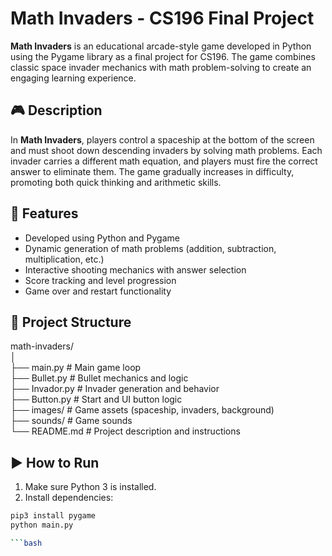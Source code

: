 # Math Invaders - CS196 Final Project

**Math Invaders** is an educational arcade-style game developed in Python using the Pygame library as a final project for CS196. The game combines classic space invader mechanics with math problem-solving to create an engaging learning experience.

## 🎮 Description

In **Math Invaders**, players control a spaceship at the bottom of the screen and must shoot down descending invaders by solving math problems. Each invader carries a different math equation, and players must fire the correct answer to eliminate them. The game gradually increases in difficulty, promoting both quick thinking and arithmetic skills.

## 🧠 Features

- Developed using Python and Pygame
- Dynamic generation of math problems (addition, subtraction, multiplication, etc.)
- Interactive shooting mechanics with answer selection
- Score tracking and level progression
- Game over and restart functionality

## 📁 Project Structure
math-invaders/
<br/>
│
<br/>
├── main.py # Main game loop
<br/>
├── Bullet.py # Bullet mechanics and logic
<br/>
├── Invador.py # Invader generation and behavior
<br/>
├── Button.py # Start and UI button logic
<br/>
├── images/ # Game assets (spaceship, invaders, background)
<br/>
├── sounds/ # Game sounds
<br/>
└── README.md # Project description and instructions
<br/>

## ▶️ How to Run

1. Make sure Python 3 is installed.
2. Install dependencies:

```bash
pip3 install pygame
python main.py

```bash

